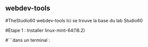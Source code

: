 ## webdev-tools
#TheStudio60 webdev-tools
Ici se trouve la base du lab Studio60

#Etape 1 :
Installer linux-mint-64(18.2)

#```dans un terminal :


```
